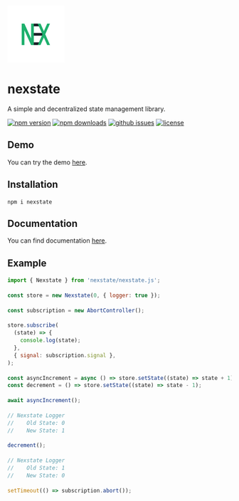 <img src="./logo.png" alt="nex logo" width="128" />

# nexstate

A simple and decentralized state management library.

[![npm version](https://img.shields.io/npm/v/nexstate?style=for-the-badge)](https://npmjs.com/package/nexstate)
[![npm downloads](https://img.shields.io/npm/dw/nexstate?style=for-the-badge)](https://npmjs.com/package/nexstate)
[![github issues](https://img.shields.io/github/issues/Hawmex/nexstate?style=for-the-badge)](https://github.com/Hawmex/nexstate/issues)
[![license](https://img.shields.io/npm/l/nexstate?style=for-the-badge)](https://github.com/Hawmex/nexstate)

## Demo

You can try the demo [here](https://codepen.io/Hawmed/pen/PopmeOp).

## Installation

```
npm i nexstate
```

## Documentation

You can find documentation [here](https://hawmex.github.io/nexstate/).

## Example

```js
import { Nexstate } from 'nexstate/nexstate.js';

const store = new Nexstate(0, { logger: true });

const subscription = new AbortController();

store.subscribe(
  (state) => {
    console.log(state);
  },
  { signal: subscription.signal },
);

const asyncIncrement = async () => store.setState((state) => state + 1);
const decrement = () => store.setState((state) => state - 1);

await asyncIncrement();

// Nexstate Logger
//    Old State: 0
//    New State: 1

decrement();

// Nexstate Logger
//    Old State: 1
//    New State: 0

setTimeout(() => subscription.abort());
```

